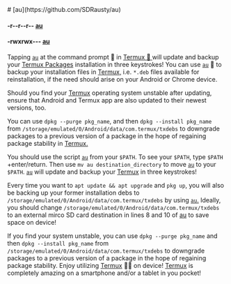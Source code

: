 <link rel="prerender" href="https://sdrausty.github.io/au/">
# [au](https://github.com/SDRausty/au)

#### -r--r--r-- [au](https://raw.githubusercontent.com/SDRausty/au/master/au)
#### -rwxrwx--- [au](https://wae.github.io/au/au)

Tapping [`au`](https://raw.githubusercontent.com/sdrausty/au/master/au) at the command prompt 💪 in [Termux 🙂 ](https://github.com/termux/) will update and backup your [Termux Packages](https://github.com/termux/termux-packages) installation in three keystrokes! You can use [`au`](https://github.com/sdrausty/au/blob/master/au) 📲 to backup your installation files in [Termux,](https://github.com/termux/) i.e. `*.deb` files available for reinstallation, if the need should arise on your Android or Chrome device.

Should you find your [Termux](https://github.com/termux/) operating system unstable after updating, ensure that Android and Termux app are also updated to their newest versions, too.

You can use `dpkg --purge pkg_name`, and then `dpkg --install pkg_name` from `/storage/emulated/0/Android/data/com.termux/txdebs` to downgrade packages to a previous version of a package in the hope of regaining package stability in [Termux.](https://github.com/termux/)

You should use the script [`au`](https://github.com/sdrausty/au/blob/master/au) from your `$PATH`. To see your `$PATH`, type `$PATH` +enter/return. Then use `mv au destination_directory` to move [`au`](https://github.com/sdrausty/au/blob/master/au) to your `$PATH`. [`au`](https://github.com/sdrausty/au/blob/master/au) will update and backup your [Termux](https://github.com/termux/) in three keystrokes!

Every time you want to `apt update && apt upgrade` and `pkg up`, you will also be backing up your former installation debs to `/storage/emulated/0/Android/data/com.termux/txdebs` by using [`au`.](https://github.com/sdrausty/au/blob/master/au) Ideally, you should change `/storage/emulated/0/Android/data/com.termux/txdebs` to an external mirco SD card destination in lines 8 and 10 of [au](https://github.com/sdrausty/au/blob/master/au) to save space on device!

If you find your system unstable, you can use `dpkg --purge pkg_name` and then `dpkg --install pkg_name` from `/storage/emulated/0/Android/data/com.termux/txdebs` to downgrade packages to a previous version of a package in the hope of regaining package stability. Enjoy utilizing [Termux](https://github.com/termux/) 💪🙂 on device! [Termux](https://github.com/termux/) is completely amazing on a smartphone and/or a tablet in you pocket!
<!--au index.md EOF-->
